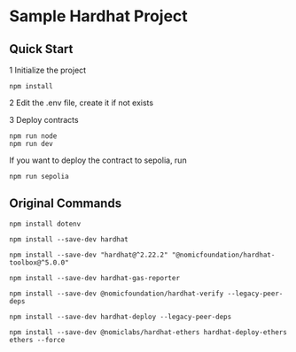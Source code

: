 # Sample Hardhat Project

## Quick Start

1 Initialize the project

```
npm install
```

2 Edit the .env file, create it if not exists

3 Deploy contracts
```
npm run node
npm run dev
```

If you want to deploy the contract to sepolia, run

```
npm run sepolia
```

## Original Commands

```
npm install dotenv

npm install --save-dev hardhat

npm install --save-dev "hardhat@^2.22.2" "@nomicfoundation/hardhat-toolbox@^5.0.0"

npm install --save-dev hardhat-gas-reporter

npm install --save-dev @nomicfoundation/hardhat-verify --legacy-peer-deps

npm install --save-dev hardhat-deploy --legacy-peer-deps

npm install --save-dev @nomiclabs/hardhat-ethers hardhat-deploy-ethers ethers --force
```
